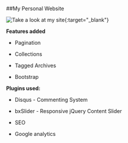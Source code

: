##My Personal Website

![Take a look at my site](http://sasi-kala.com){:target="_blank"}

**Features added**

* Pagination

* Collections

* Tagged Archives

* Bootstrap

**Plugins used:**

* Disqus - Commenting System
 
* bxSlider - Responsive jQuery Content Slider

* SEO

* Google analytics